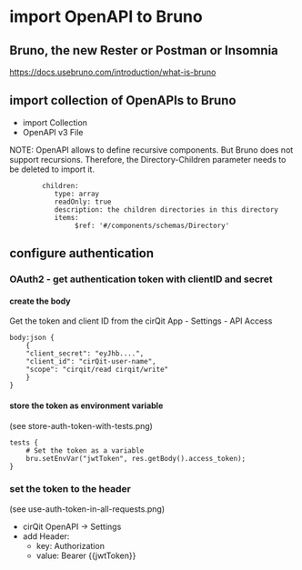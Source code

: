 # import OpenAPI to Bruno
## Bruno, the new Rester or Postman or Insomnia
https://docs.usebruno.com/introduction/what-is-bruno


 ## import collection of OpenAPIs to Bruno
* import Collection
* OpenAPI v3 File

NOTE: OpenAPI allows to define recursive components. But Bruno does not support recursions. Therefore,
the Directory-Children parameter needs to be deleted to import it.

```aiignore
        children:
           type: array
           readOnly: true
           description: the children directories in this directory
           items:
                $ref: '#/components/schemas/Directory'
```

## configure authentication
### OAuth2 - get authentication token with clientID and secret
#### create the body 
Get the token and client ID from the cirQit App - Settings - API Access
```aiignore
body:json {
    {
    "client_secret": "eyJhb....",
    "client_id": "cirQit-user-name",
    "scope": "cirqit/read cirqit/write"
    }
}
```

#### store the token as environment variable
(see store-auth-token-with-tests.png)

```aiignore 
tests {
    # Set the token as a variable
    bru.setEnvVar("jwtToken", res.getBody().access_token);
}
```

### set the token to the header
(see use-auth-token-in-all-requests.png)

* cirQit OpenAPI -> Settings
* add Header:
    * key: Authorization
    * value: Bearer {{jwtToken}}


